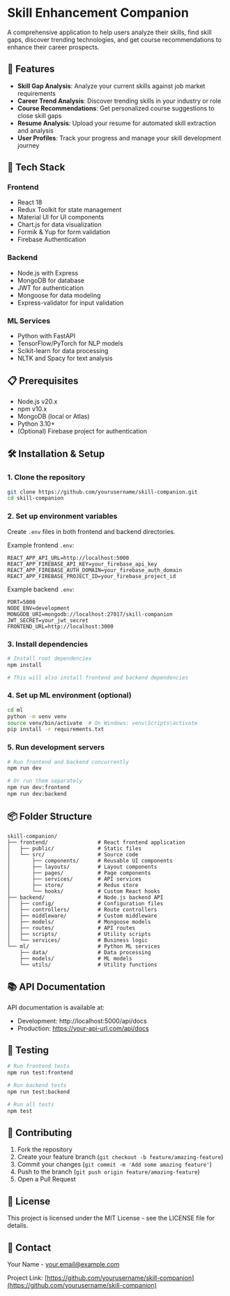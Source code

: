# Skill Enhancement Companion

A comprehensive application to help users analyze their skills, find skill gaps, discover trending technologies, and get course recommendations to enhance their career prospects.

## 🚀 Features

- **Skill Gap Analysis**: Analyze your current skills against job market requirements
- **Career Trend Analysis**: Discover trending skills in your industry or role
- **Course Recommendations**: Get personalized course suggestions to close skill gaps
- **Resume Analysis**: Upload your resume for automated skill extraction and analysis
- **User Profiles**: Track your progress and manage your skill development journey

## 🧰 Tech Stack

### Frontend
- React 18
- Redux Toolkit for state management
- Material UI for UI components
- Chart.js for data visualization
- Formik & Yup for form validation
- Firebase Authentication

### Backend
- Node.js with Express
- MongoDB for database
- JWT for authentication
- Mongoose for data modeling
- Express-validator for input validation

### ML Services
- Python with FastAPI
- TensorFlow/PyTorch for NLP models
- Scikit-learn for data processing
- NLTK and Spacy for text analysis

## 📋 Prerequisites

- Node.js v20.x
- npm v10.x
- MongoDB (local or Atlas)
- Python 3.10+
- (Optional) Firebase project for authentication

## 🛠️ Installation & Setup

### 1. Clone the repository

```bash
git clone https://github.com/yourusername/skill-companion.git
cd skill-companion
```

### 2. Set up environment variables

Create `.env` files in both frontend and backend directories.

Example frontend `.env`:
```
REACT_APP_API_URL=http://localhost:5000
REACT_APP_FIREBASE_API_KEY=your_firebase_api_key
REACT_APP_FIREBASE_AUTH_DOMAIN=your_firebase_auth_domain
REACT_APP_FIREBASE_PROJECT_ID=your_firebase_project_id
```

Example backend `.env`:
```
PORT=5000
NODE_ENV=development
MONGODB_URI=mongodb://localhost:27017/skill-companion
JWT_SECRET=your_jwt_secret
FRONTEND_URL=http://localhost:3000
```

### 3. Install dependencies

```bash
# Install root dependencies
npm install

# This will also install frontend and backend dependencies
```

### 4. Set up ML environment (optional)

```bash
cd ml
python -m venv venv
source venv/bin/activate  # On Windows: venv\Scripts\activate
pip install -r requirements.txt
```

### 5. Run development servers

```bash
# Run frontend and backend concurrently
npm run dev

# Or run them separately
npm run dev:frontend
npm run dev:backend
```

## 📦 Folder Structure

```
skill-companion/
├── frontend/                # React frontend application
│   ├── public/              # Static files
│   └── src/                 # Source code
│       ├── components/      # Reusable UI components
│       ├── layouts/         # Layout components
│       ├── pages/           # Page components
│       ├── services/        # API services
│       ├── store/           # Redux store
│       └── hooks/           # Custom React hooks
├── backend/                 # Node.js backend API
│   ├── config/              # Configuration files
│   ├── controllers/         # Route controllers
│   ├── middleware/          # Custom middleware
│   ├── models/              # Mongoose models
│   ├── routes/              # API routes
│   ├── scripts/             # Utility scripts
│   └── services/            # Business logic
└── ml/                      # Python ML services
    ├── data/                # Data processing
    ├── models/              # ML models
    └── utils/               # Utility functions
```

## 📚 API Documentation

API documentation is available at:
- Development: http://localhost:5000/api/docs
- Production: https://your-api-url.com/api/docs

## 🧪 Testing

```bash
# Run frontend tests
npm run test:frontend

# Run backend tests
npm run test:backend

# Run all tests
npm test
```

## 🤝 Contributing

1. Fork the repository
2. Create your feature branch (`git checkout -b feature/amazing-feature`)
3. Commit your changes (`git commit -m 'Add some amazing feature'`)
4. Push to the branch (`git push origin feature/amazing-feature`)
5. Open a Pull Request

## 📄 License

This project is licensed under the MIT License - see the LICENSE file for details.

## 📧 Contact

Your Name - your.email@example.com

Project Link: [https://github.com/yourusername/skill-companion](https://github.com/yourusername/skill-companion)